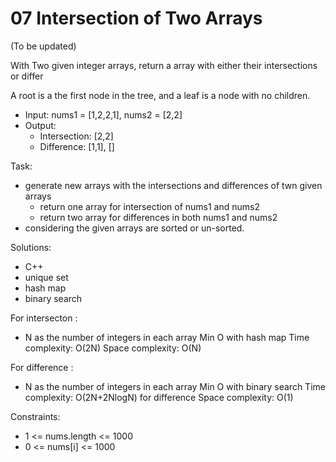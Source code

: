 # 07 Intersection of Two Arrays

(To be updated)

With Two given integer arrays, return a array with either their intersections or differ

A root is a the first node in the tree, and a leaf is a node with no children.

- Input: nums1 = [1,2,2,1], nums2 = [2,2]
- Output: 
    - Intersection: [2,2]
    - Difference: [1,1], []

Task:
- generate new arrays with the intersections and differences of twn given arrays
    - return one array for intersection of nums1 and nums2
    - return two array for differences in both nums1 and nums2
- considering the given arrays are sorted or un-sorted.

Solutions:
- C++
- unique set
- hash map
- binary search

For intersecton :
- N as the number of integers in each array
Min O with hash map
Time complexity: O(2N)
Space complexity: O(N)

For difference : 
- N as the number of integers in each array
Min O with binary search
Time complexity: O(2N+2NlogN) for difference
Space complexity: O(1)

Constraints:
- 1 <= nums.length <= 1000
- 0 <= nums[i] <= 1000



